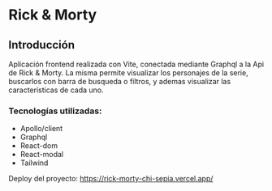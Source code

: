 # Rick & Morty

## Introducción

Aplicación frontend realizada con Vite, conectada mediante Graphql a la Api de Rick & Morty. La misma permite visualizar los personajes de la serie, buscarlos con barra de busqueda o filtros, y ademas visualizar las características de cada uno.

### Tecnologías utilizadas:

- Apollo/client
- Graphql
- React-dom
- React-modal
- Tailwind

Deploy del proyecto:
https://rick-morty-chi-sepia.vercel.app/
